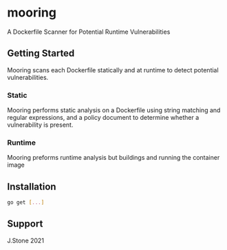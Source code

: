 # mooring

A Dockerfile Scanner for Potential Runtime Vulnerabilities

## Getting Started

Mooring scans each Dockerfile statically and at runtime to detect potential vulnerabilities.

### Static

Mooring performs static analysis on a Dockerfile using string matching and regular expressions, and a policy document to
determine whether a vulnerability is present.

### Runtime

Mooring preforms runtime analysis but buildings and running the container image

## Installation

```bash
go get [...]
```

## Support

J.Stone 2021
